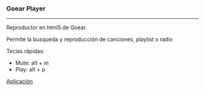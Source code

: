 <h3>Goear Player</h3>
<hr/>
Reproductor en html5 de Goear.

Permite la busqueda y reproducción de canciones, playlist o radio


Teclas rápidas: 
* Mute: alt + m
* Play: alt + p

<a href="http://salvacam.github.io/goear-player/" target="_blank">Aplicación</a>
